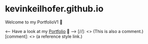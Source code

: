 # kevinkeilhofer.github.io

Welcome to my PortfolioV1 🤗

<-- Have a look at my <a href="https://kevinkeilhofer.github.io">Portfolio</a> 🚀 -->
[//]: <> (This is also a comment.)
[comment]: <> (a reference style link.)
